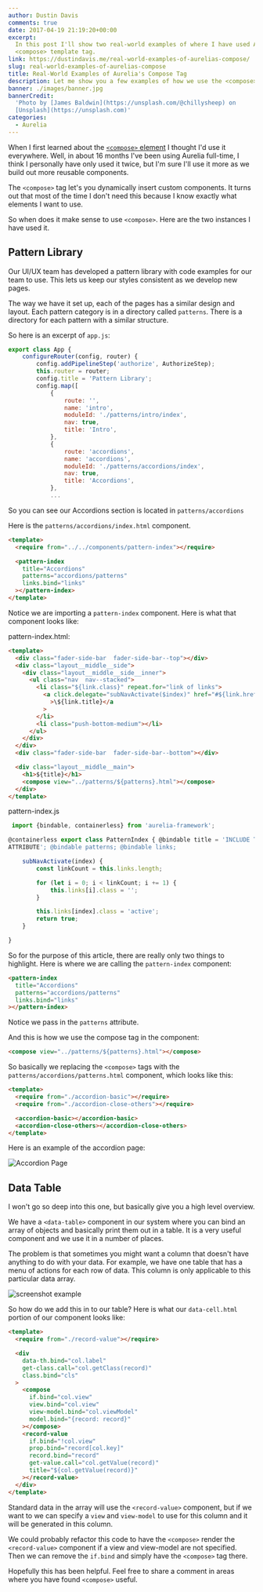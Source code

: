 ```yaml
---
author: Dustin Davis
comments: true
date: 2017-04-19 21:19:20+00:00
excerpt:
  In this post I'll show two real-world examples of where I have used Aurelia's
  <compose> template tag.
link: https://dustindavis.me/real-world-examples-of-aurelias-compose/
slug: real-world-examples-of-aurelias-compose
title: Real-World Examples of Aurelia's Compose Tag
description: Let me show you a few examples of how we use the <compose> tag
banner: ./images/banner.jpg
bannerCredit:
  'Photo by [James Baldwin](https://unsplash.com/@chillysheep) on
  [Unsplash](https://unsplash.com)'
categories:
  - Aurelia
---
```


When I first learned about the
[`<compose>` element](http://aurelia.io/hub.html#/doc/article/aurelia/templating/latest/templating-dynamic-ui-composition/1)
I thought I'd use it everywhere. Well, in about 16 months I've been using
Aurelia full-time, I think I personally have only used it twice, but I'm sure
I'll use it more as we build out more reusable components.

The `<compose>` tag let's you dynamically insert custom components. It turns out
that most of the time I don't need this because I know exactly what elements I
want to use.

So when does it make sense to use `<compose>`. Here are the two instances I have
used it.

## Pattern Library

Our UI/UX team has developed a pattern library with code examples for our team
to use. This lets us keep our styles consistent as we develop new pages.

The way we have it set up, each of the pages has a similar design and layout.
Each pattern category is in a directory called `patterns`. There is a directory
for each pattern with a similar structure.

So here is an excerpt of `app.js`:

```js
export class App {
    configureRouter(config, router) {
        config.addPipelineStep('authorize', AuthorizeStep);
        this.router = router;
        config.title = 'Pattern Library';
        config.map([
            {
                route: '',
                name: 'intro',
                moduleId: './patterns/intro/index',
                nav: true,
                title: 'Intro',
            },
            {
                route: 'accordions',
                name: 'accordions',
                moduleId: './patterns/accordions/index',
                nav: true,
                title: 'Accordions',
            },
            ...
```

So you can see our Accordions section is located in `patterns/accordions`

Here is the `patterns/accordions/index.html` component.

```html
<template>
  <require from="../../components/pattern-index"></require>

  <pattern-index
    title="Accordions"
    patterns="accordions/patterns"
    links.bind="links"
  ></pattern-index>
</template>
```

Notice we are importing a `pattern-index` component. Here is what that component
looks like:

pattern-index.html:

```html
<template>
  <div class="fader-side-bar  fader-side-bar--top"></div>
  <div class="layout__middle__side">
    <div class="layout__middle__side__inner">
      <ul class="nav  nav--stacked">
        <li class="${link.class}" repeat.for="link of links">
          <a click.delegate="subNavActivate($index)" href="#${link.href}"
            >\${link.title}</a
          >
        </li>
        <li class="push-bottom-medium"></li>
      </ul>
    </div>
  </div>
  <div class="fader-side-bar  fader-side-bar--bottom"></div>

  <div class="layout__middle__main">
    <h1>${title}</h1>
    <compose view="../patterns/${patterns}.html"></compose>
  </div>
</template>
```

pattern-index.js

```js
 import {bindable, containerless} from 'aurelia-framework';

@containerless export class PatternIndex { @bindable title = 'INCLUDE TITLE
ATTRIBUTE'; @bindable patterns; @bindable links;

    subNavActivate(index) {
        const linkCount = this.links.length;

        for (let i = 0; i < linkCount; i += 1) {
            this.links[i].class = '';
        }

        this.links[index].class = 'active';
        return true;
    }

}
```

So for the purpose of this article, there are really only two things to
highlight. Here is where we are calling the `pattern-index` component:

```html
<pattern-index
  title="Accordions"
  patterns="accordions/patterns"
  links.bind="links"
></pattern-index>
```

Notice we pass in the `patterns` attribute.

And this is how we use the compose tag in the component:

```html
<compose view="../patterns/${patterns}.html"></compose>
```

So basically we replacing the `<compose>` tags with the
`patterns/accordions/patterns.html` component, which looks like this:

```html
<template>
  <require from="./accordion-basic"></require>
  <require from="./accordion-close-others"></require>

  <accordion-basic></accordion-basic>
  <accordion-close-others></accordion-close-others>
</template>
```

Here is an example of the accordion page:

![Accordion Page](images/accordion-screenshot.png)

## Data Table

I won't go so deep into this one, but basically give you a high level overview.

We have a `<data-table>` component in our system where you can bind an array of
objects and basically print them out in a table. It is a very useful component
and we use it in a number of places.

The problem is that sometimes you might want a column that doesn't have anything
to do with your data. For example, we have one table that has a menu of actions
for each row of data. This column is only applicable to this particular data
array.

![screenshot example](images/column-actions.png)

So how do we add this in to our table? Here is what our `data-cell.html` portion
of our component looks like:

```html
<template>
  <require from="./record-value"></require>

  <div
    data-th.bind="col.label"
    get-class.call="col.getClass(record)"
    class.bind="cls"
  >
    <compose
      if.bind="col.view"
      view.bind="col.view"
      view-model.bind="col.viewModel"
      model.bind="{record: record}"
    ></compose>
    <record-value
      if.bind="!col.view"
      prop.bind="record[col.key]"
      record.bind="record"
      get-value.call="col.getValue(record)"
      title="${col.getValue(record)}"
    ></record-value>
  </div>
</template>
```

Standard data in the array will use the `<record-value>` component, but if we
want to we can specify a `view` and `view-model` to use for this column and it
will be generated in this column.

We could probably refactor this code to have the `<compose>` render the
`<record-value>` component if a view and view-model are not specified. Then we
can remove the `if.bind` and simply have the `<compose>` tag there.

Hopefully this has been helpful. Feel free to share a comment in areas where you
have found `<compose>` useful.

